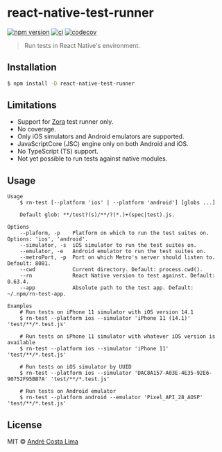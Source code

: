 # react-native-test-runner

[![npm version][npm-image]][npm-url] [![ci][github-ci-image]][github-ci-url] [![codecov][codecov-image]][codecov-url]

[npm-url]:https://www.npmjs.com/package/react-native-test-runner
[npm-image]:https://img.shields.io/npm/v/react-native-test-runner.svg
[github-ci-url]:https://github.com/acostalima/react-native-test-runner/actions
[github-ci-image]:https://github.com/acostalima/react-native-test-runner/workflows/Node%20CI/badge.svg
[codecov-url]:https://codecov.io/gh/acostalima/react-native-test-runner?branch=master
[codecov-image]:https://codecov.io/gh/acostalima/react-native-test-runner/badge.svg?branch=master

> Run tests in React Native's environment.

## Installation

```sh
$ npm install -D react-native-test-runner
```

## Limitations

- Support for [Zora](https://github.com/lorenzofox3/zora) test runner only.
- No coverage.
- Only iOS simulators and Android emulators are supported.
- JavaScriptCore (JSC) engine only on both Android and iOS.
- No TypeScript (TS) support.
- Not yet possible to run tests against native modules.
## Usage

```
Usage
    $ rn-test [--platform 'ios' | --platform 'android'] [globs ...]

    Default glob: **/test?(s)/**/?(*.)+(spec|test).js.

Options
    --plaform, -p    Platform on which to run the test suites on. Options: 'ios', 'android'.
    --simulator, -s  iOS simulator to run the test suites on.
    --emulator, -e   Android emulator to run the test suites on.
    --metroPort, -p  Port on which Metro's server should listen to. Default: 8081.
    --cwd            Current directory. Default: process.cwd().
    --rn             React Native version to test against. Default: 0.63.4.
    --app            Absolute path to the test app. Default: ~/.npm/rn-test-app.

Examples
    # Run tests on iPhone 11 simulator with iOS version 14.1
    $ rn-test --platform ios --simulator 'iPhone 11 (14.1)' 'test/**/*.test.js'

    # Run tests on iPhone 11 simulator with whatever iOS version is available
    $ rn-test --platform ios --simulator 'iPhone 11' 'test/**/*.test.js'

    # Run tests on iOS simulator by UUID
    $ rn-test --platform ios --simulator 'DAC8A157-A03E-4E35-92E6-90752F95BB7A' 'test/**/*.test.js'

    # Run tests on Android emulator
    $ rn-test --platform android --emulator 'Pixel_API_28_AOSP' 'test/**/*.test.js'
```

## License

MIT © [André Costa Lima](https://github.com/acostalima)
